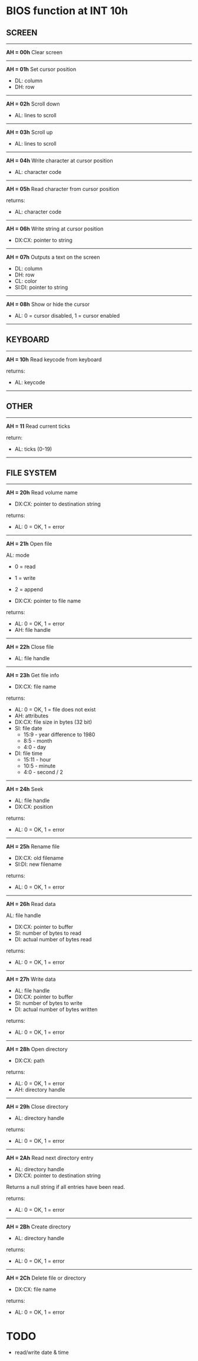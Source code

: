 
# BIOS function at INT 10h

## SCREEN

---
**AH = 00h**	Clear screen

---
**AH = 01h**	Set cursor position

- DL: column
- DH: row

---
**AH = 02h**	Scroll down

- AL: lines to scroll

---
**AH = 03h**	Scroll up

- AL: lines to scroll

---
**AH = 04h**	Write character at cursor position

- AL: character code

---
**AH = 05h**	Read character from cursor position

returns:
- AL: character code

---
**AH = 06h**	Write string at cursor position

- DX:CX: pointer to string

---
**AH = 07h**	Outputs a text on the screen

- DL: column
- DH: row
- CL: color
- SI:DI: pointer to string

---
**AH = 08h**	Show or hide the cursor

- AL: 0 = cursor disabled, 1 = cursor enabled

---

## KEYBOARD

---
**AH = 10h**	Read keycode from keyboard

returns:
- AL: keycode

---

## OTHER

---
**AH = 11**		Read current ticks

return:
- AL: ticks (0-19)
---


## FILE SYSTEM

---
**AH = 20h**	Read volume name

- DX:CX: pointer to destination string

returns:
- AL: 0 = OK, 1 = error

---
**AH = 21h**	Open file

AL: mode
- 0 = read
- 1 = write
- 2 = append

- DX:CX: pointer to file name

returns:
- AL: 0 = OK, 1 = error
- AH: file handle

---
**AH = 22h**	Close file

- AL: file handle

---
**AH = 23h**	Get file info

- DX:CX: file name

returns:
- AL: 0 = OK, 1 = file does not exist
- AH: attributes
- DX:CX: file size in bytes (32 bit)
- SI: file date
	- 15:9 - year difference to 1980
	- 8:5 - month
	- 4:0 - day
- DI: file time
	- 15:11 - hour
	- 10:5 - minute
	- 4:0 - second / 2
	
---
**AH = 24h**	Seek

- AL: file handle
- DX:CX: position

returns:
- AL: 0 = OK, 1 = error

---
**AH = 25h**	Rename file

- DX:CX: old filename
- SI:DI: new filename

returns:
- AL: 0 = OK, 1 = error

---
**AH = 26h**	Read data

AL: file handle
- DX:CX: pointer to buffer
- SI: number of bytes to read
- DI: actual number of bytes read

returns:
- AL: 0 = OK, 1 = error

---
**AH = 27h**	Write data

- AL: file handle
- DX:CX: pointer to buffer
- SI: number of bytes to write
- DI: actual number of bytes written

returns:
- AL: 0 = OK, 1 = error

---
**AH = 28h**	Open directory

- DX:CX: path

returns:
- AL: 0 = OK, 1 = error
- AH: directory handle

---
**AH = 29h**	Close directory

- AL: directory handle

returns:
- AL: 0 = OK, 1 = error

---
**AH = 2Ah**	Read next directory entry

- AL: directory handle
- DX:CX: pointer to destination string

Returns a null string if all entries have been read.

returns:
- AL: 0 = OK, 1 = error

---
**AH = 2Bh**	Create directory

- AL: directory handle

returns:
- AL: 0 = OK, 1 = error

---
**AH = 2Ch**	Delete file or directory

- DX:CX: file name

returns:
- AL: 0 = OK, 1 = error

# TODO
- read/write date & time
